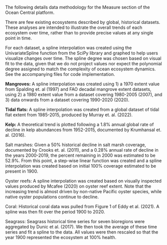 The following details data methodology for the Measure section of the Ocean Central platform.

There are few existing ecosystems described by global, historical datasets. These analyses are intended to illustrate the overall trends of each ecosystem over time, rather than to provide precise values at any single point in time. 

For each dataset, a spline interpolation was created using the UnivariateSpline function from the SciPy library and graphed to help users visualize changes over time. The spline degree was chosen based on visual fit to the data, given that we do not project values nor expect the polynomial degree assigned to match the complexity of ocean ecosystem dynamics. See the accompanying files for code implementation.

**Mangroves:**
A spline interpolation was created using 1) a 1970 extent value from Spalding et. al (1997) and FAO decadal mangrove extent datasets, using 2) a 1980 extent value from a dataset covering 1980-2005 (2007), and 3) data onwards from a dataset covering 1990-2020 (2020). 

**Tidal flats:**
A spline interpolation was created from a global dataset of tidal flat extent from 1985-2015, produced by Murray et. al. (2022).

**Kelp:**
A theoretical trend is plotted following a 1.8% annual global rate of decline in kelp abundances from 1952-2015, documented by Krumhansal et. al. (2016).

Salt marshes:
Given a 50% historical decline in salt marsh coverage, documented by Crooks et. al. (2011), and a 0.28% annual rate of decline in the years 2000-2019, the percent remaining in 2000 was estimated to be 52.9%. From this point, a step-wise linear function was created and a spline interpolation was created based on initial 100% coverage estimated to be present in 1900.

Oyster reefs:
A spline interpolation was created based on visually inspected values produced by Mcafee (2020) on oyster reef extent. Note that the increasing trend is almost driven by non-native Pacific oyster species, while native oyster populations continue to decline.

Coral:
Historical coral data was pulled from Figure 1 of Eddy et al. (2021). A spline was then fit over the period 1900 to 2020.

Seagrass:
Seagrass historical time series for seven bioregions were aggregated by Dunic et al. (2017). We then took the average of these time series and fit a spline to the data. All values were then rescaled so that the year 1900 represented the ecosystem at 100% health.
